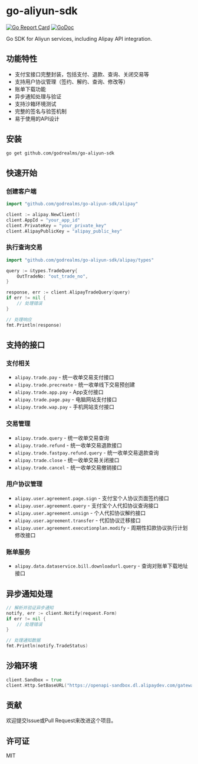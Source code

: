 # go-aliyun-sdk

[![Go Report Card](https://goreportcard.com/badge/github.com/godrealms/go-aliyun-sdk)](https://goreportcard.com/report/github.com/godrealms/go-aliyun-sdk)
[![GoDoc](https://godoc.org/github.com/godrealms/go-aliyun-sdk?status.svg)](https://godoc.org/github.com/godrealms/go-aliyun-sdk)

Go SDK for Aliyun services, including Alipay API integration.

## 功能特性

- 支付宝接口完整封装，包括支付、退款、查询、关闭交易等
- 支持用户协议管理（签约、解约、查询、修改等）
- 账单下载功能
- 异步通知处理与验证
- 支持沙箱环境测试
- 完整的签名与验签机制
- 易于使用的API设计

## 安装

```bash
go get github.com/godrealms/go-aliyun-sdk
```

## 快速开始

### 创建客户端

```go
import "github.com/godrealms/go-aliyun-sdk/alipay"

client := alipay.NewClient()
client.AppId = "your_app_id"
client.PrivateKey = "your_private_key"
client.AlipayPublicKey = "alipay_public_key"
```

### 执行查询交易

```go
import "github.com/godrealms/go-aliyun-sdk/alipay/types"

query := &types.TradeQuery{
    OutTradeNo: "out_trade_no",
}

response, err := client.AlipayTradeQuery(query)
if err != nil {
    // 处理错误
}

// 处理响应
fmt.Println(response)
```

## 支持的接口

### 支付相关
- `alipay.trade.pay` - 统一收单交易支付接口
- `alipay.trade.precreate` - 统一收单线下交易预创建
- `alipay.trade.app.pay` - App支付接口
- `alipay.trade.page.pay` - 电脑网站支付接口
- `alipay.trade.wap.pay` - 手机网站支付接口

### 交易管理
- `alipay.trade.query` - 统一收单交易查询
- `alipay.trade.refund` - 统一收单交易退款接口
- `alipay.trade.fastpay.refund.query` - 统一收单交易退款查询
- `alipay.trade.close` - 统一收单交易关闭接口
- `alipay.trade.cancel` - 统一收单交易撤销接口

### 用户协议管理
- `alipay.user.agreement.page.sign` - 支付宝个人协议页面签约接口
- `alipay.user.agreement.query` - 支付宝个人代扣协议查询接口
- `alipay.user.agreement.unsign` - 个人代扣协议解约接口
- `alipay.user.agreement.transfer` - 代扣协议迁移接口
- `alipay.user.agreement.executionplan.modify` - 周期性扣款协议执行计划修改接口

### 账单服务
- `alipay.data.dataservice.bill.downloadurl.query` - 查询对账单下载地址接口

## 异步通知处理

```go
// 解析并验证异步通知
notify, err := client.Notify(request.Form)
if err != nil {
    // 处理错误
}

// 处理通知数据
fmt.Println(notify.TradeStatus)
```

## 沙箱环境

```go
client.Sandbox = true
client.Http.SetBaseURL("https://openapi-sandbox.dl.alipaydev.com/gateway.do")
```

## 贡献

欢迎提交Issue或Pull Request来改进这个项目。

## 许可证

MIT